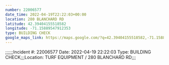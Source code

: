 ```yaml
---
number: 22006577
date_time: 2022-04-19T22:22:03+00:00
location: 280 BLANCHARD RD
latitude: 42.39404155518582
longitude: -71.15889547912353
type: BUILDING CHECK
google_maps_link: https://maps.google.com/?q=42.39404155518582,-71.15889547912353
---
```


;;;;;;Incident #: 22006577  Date: 2022-04-19 22:22:03  Type: BUILDING CHECK;;;Location: TURF EQUIPMENT / 280 BLANCHARD RD;;;
